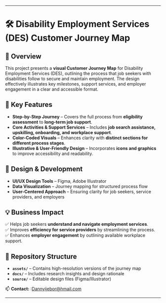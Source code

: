 
---

# **🛠 Disability Employment Services (DES) Customer Journey Map**  

## **📌 Overview**  
This project presents a **visual Customer Journey Map** for Disability Employment Services (DES), outlining the process that job seekers with disabilities follow to secure and maintain employment. The design effectively illustrates key milestones, support services, and employer engagement in a clear and accessible format.  

## **🔹 Key Features**  
- **Step-by-Step Journey** – Covers the full process from **eligibility assessment** to **long-term job support**.  
- **Core Activities & Support Services** – Includes **job search assistance, upskilling, onboarding, and workplace support**.  
- **Color-Coded Visuals** – Enhances clarity with **distinct sections for different process stages**.  
- **Illustrative & User-Friendly Design** – Incorporates **icons and graphics** to improve accessibility and readability.  

## **🎨 Design & Development**  
- **UI/UX Design Tools** – Figma, Adobe Illustrator  
- **Data Visualization** – Journey mapping for structured process flow  
- **User-Centered Approach** – Ensuring clarity for job seekers, service providers, and employers  

## **💡 Business Impact**  
✅ Helps job seekers **understand and navigate employment services**.  
✅ Improves **efficiency for service providers** by streamlining the process.  
✅ Enhances **employer engagement** by outlining available workplace support.  

## **📂 Repository Structure**  
- **`assets/`** – Contains high-resolution versions of the journey map  
- **`docs/`** – Includes research insights and design rationale  
- **`source/`** – Editable design files (Figma/Illustrator)  
 
📫 **Contact:** :Dannyijebor@hmail.com  

---
